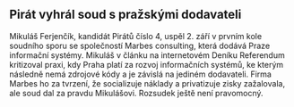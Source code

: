 Pirát vyhrál soud s pražskými dodavateli
-----------------------------------------

Mikuláš Ferjenčík, kandidát Pirátů číslo 4, uspěl 2. září v prvním kole soudního sporu se společností Marbes consulting, která dodává Praze informační systémy. Mikuláš v článku na internetovém Deníku Referendum kritizoval praxi, kdy Praha platí za rozvoj informačních systémů, ke kterým následně nemá zdrojové kódy a je závislá na jediném dodavateli. Firma Marbes ho za tvrzení, že socializuje náklady a privatizuje zisky zažalovala, ale soud dal za pravdu Mikulášovi. Rozsudek ještě není pravomocný.

